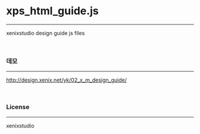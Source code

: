 # xps_html_guide.js
---
xenixstudio design guide js files

<br/>


### 데모 
---
<http://design.xenix.net/yk/02_x_m_design_guide/>

<br/>

### License
---
xenixstudio

